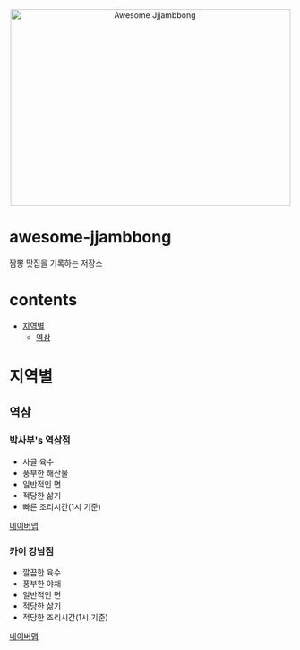 <div align="center">
	<img width="500" height="350" src="media/awesome-jjambbong-logo.svg" alt="Awesome Jjjambbong">
</div>

# awesome-jjambbong
짬뽕 맛집을 기록하는 저장소

# contents
- [지역별](#지역별)
  - [역삼](#역삼)

# 지역별
## 역삼
### 박사부's 역삼점
- 사골 육수
- 풍부한 해산물
- 일반적인 면
- 적당한 삶기
- 빠른 조리시간(1시 기준)

[네이버맵](https://naver.me/52lhc8k0)

### 카이 강남점
- 깔끔한 육수
- 풍부한 야채
- 일반적인 면
- 적당한 삶기
- 적당한 조리시간(1시 기준)

[네이버맵](https://naver.me/GKvArVPH)